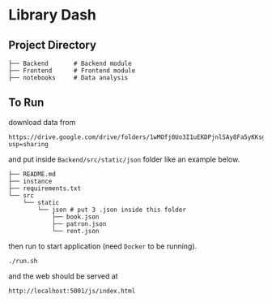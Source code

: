 # Library Dash

## Project Directory

```
├── Backend       # Backend module
├── Frontend      # Frontend module
├── notebooks     # Data analysis
```

## To Run

download data from

```
https://drive.google.com/drive/folders/1wMOfj0Uo3I1uEKDPjnlSAy8Fa5yKKsgF?usp=sharing
```

and put inside `Backend/src/static/json` folder like an example below.

```
├── README.md
├── instance
├── requirements.txt
└── src
    └── static
        └── json # put 3 .json inside this folder
            ├── book.json
            ├── patron.json
            └── rent.json
```

then run to start application (need `Docker` to be running).

```
./run.sh
```

and the web should be served at

```
http://localhost:5001/js/index.html
```
